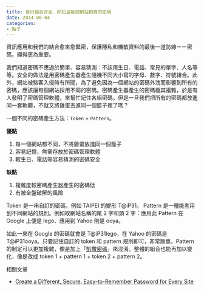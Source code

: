 ```yaml
---
title: 自行組合安全、好記且每個網站相異的密碼
date: 2014-08-04
categories:
- 點子
---
```


資訊應用和我們的結合愈來愈緊密，保護隱私和機敏資料的最後一道防線ーー密碼，顯得更為重要。

<!-- more -->

我們知道密碼不應過於簡單、容易猜測：不該用生日、電話、常見的單字、人名等等。安全的做法是用密碼產生器產生隨機不同大小寫的字母、數字、符號組合。此外，網站被駭客入侵時有所聞，為了避免因為一個網站的密碼外洩而影響到所有的密碼，應該讓每個網站採用不同的密碼。密碼產生器產生的密碼極其複雜，於是有人發明了密碼管理軟體，來幫忙記住各組密碼。但是一旦我們把所有的密碼都放進同一套軟體，不就又將雞蛋丟進同一個籃子裡了嗎？

一個不同的密碼產生方法：`Token` + `Pattern`。

**優點**

1. 每一個網站都不同，不將雞蛋放進同一個籠子
2. 容易記憶，無需存放於密碼管理軟體
3. 較生日、電話等容易猜測的密碼安全

**缺點**

1. 複雜度較密碼產生器產生的密碼低
2. 有被全盤破解的風險

Token 是一串自訂的密碼，例如 TAIPEI 的變形 T@iP31。
Pattern 是一種能套用到不同網站的規則。例如取網站名稱的尾 2 字和頭 2 字：應用此 Pattern 在 Google 上便是 lego、應用到 Yahoo 則是 ooya。

如此一來在 Google 的密碼就會是 T@iP31lego，在 Yahoo 的密碼是 T@iP31ooya。只要記住自訂的 token 和 pattern 規則即可，非常簡單。Pattern 的制定可以更加複雜，像是加上「[凱撒密碼](http://zh.wikipedia.org/zh-tw/%E5%87%B1%E6%92%92%E5%AF%86%E7%A2%BC)」來混淆。整體的組合也能再加以變化，像是改成 token 1 + pattern 1 + token 2 + pattern 2。

相關文章

* [Create a Different, Secure, Easy-to-Remember Password for Every Site](http://www.pcworld.com/article/252024/create_a_different_secure_easy_to_remember_password_for_every_site.html)
